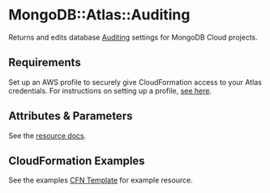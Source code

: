 # MongoDB::Atlas::Auditing

Returns and edits database [Auditing](https://www.mongodb.com/docs/atlas/reference/api-resources-spec/#tag/Auditing) settings for MongoDB Cloud projects.

## Requirements

Set up an AWS profile to securely give CloudFormation access to your Atlas credentials.
For instructions on setting up a profile, [see here](/README.md#mongodb-atlas-api-keys-credential-management).

## Attributes & Parameters

See the [resource docs](docs/README.md).

## CloudFormation Examples

See the examples [CFN Template](/examples/auditing/auditing.json) for example resource.
